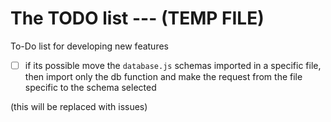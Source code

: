 # The TODO list --- (TEMP FILE)
To-Do list for developing new features

- [ ] if its possible move the `database.js` schemas imported in a specific file, then import only the db function and make the request from the file specific to the schema selected

(this will be replaced with issues)